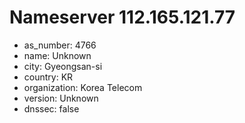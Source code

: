 # Nameserver 112.165.121.77

* as_number: 4766
* name: Unknown
* city: Gyeongsan-si
* country: KR
* organization: Korea Telecom
* version: Unknown
* dnssec: false
